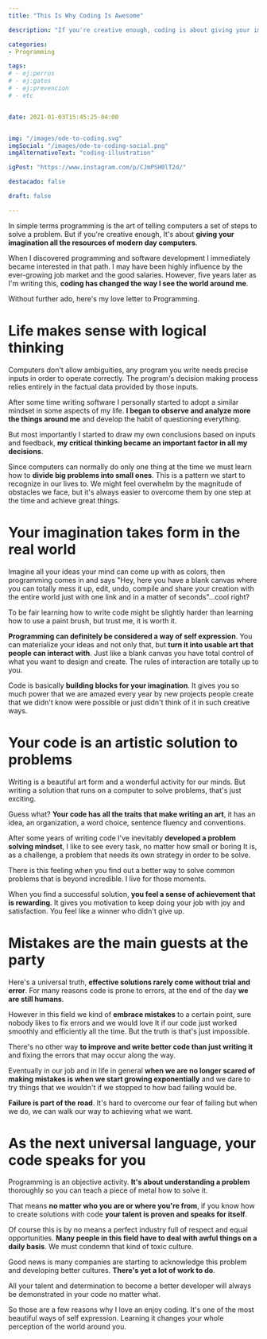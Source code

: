 ```yaml
---
title: "This Is Why Coding Is Awesome"

description: "If you're creative enough, coding is about giving your imagination all the resources of modern day computers"

categories:
- Programming

tags:
# - ej:perros
# - ej:gatos
# - ej:prevencion
# - etc


date: 2021-01-03T15:45:25-04:00


img: "/images/ode-to-coding.svg"
imgSocial: "/images/ode-to-coding-social.png"
imgAlternativeText: "coding-illustration"

igPost: "https://www.instagram.com/p/CJmPSH0lT2d/"

destacado: false

draft: false

---
```


In simple terms programming is the art of telling computers a set of steps to solve a problem. But if you're creative enough, It's about **giving your imagination all the resources of modern day computers**.

When I discovered programming and software development I immediately became interested in that path. I may have been highly influence by the ever-growing job market and the good salaries. However, five years later as I'm writing this, **coding has changed the way I see the world around me**.

Without further ado, here's my love letter to Programming.

# Life makes sense with logical thinking

Computers don't allow ambiguities, any program you write needs precise inputs in order to operate correctly. The program's decision making process relies entirely in the factual data provided by those inputs.

After some time writing software I personally started to adopt a similar mindset in some aspects of my life. **I began to observe and analyze more the things around me** and develop the habit of questioning everything.

But most importantly I started to draw my own conclusions based on inputs and feedback, **my critical thinking became an important factor in all my decisions**.

Since computers can normally do only one thing at the time we must learn how to **divide big problems into small ones**. This is a pattern we start to recognize in our lives to. We might feel overwhelm by the magnitude of obstacles we face, but it's always easier to overcome them by one step at the time and achieve great things.

# Your imagination takes form in the real world

Imagine all your ideas your mind can come up with as colors, then programming comes in and says "Hey, here you have a blank canvas where you can totally mess it up, edit, undo, compile and share your creation with the entire world just with one link and in a matter of seconds"...cool right?

To be fair learning how to write code might be slightly harder than learning how to use a paint brush, but trust me, it is worth it.

**Programming can definitely be considered a way of self expression**. You can materialize your ideas and not only that, but **turn it into usable art that people can interact with**. Just like a blank canvas you have total control of what you want to design and create. The rules of interaction are totally up to you.

Code is basically **building blocks for your imagination**. It gives you so much power that we are amazed every year by new projects people create that we didn't know were possible or just didn't think of it in such creative ways.

# Your code is an artistic solution to problems

Writing is a beautiful art form and a wonderful activity for our minds. But writing a solution that runs on a computer to solve problems, that's just exciting.

Guess what? **Your code has all the traits that make writing an art**, it has an idea, an organization, a word choice, sentence fluency and conventions.

After some years of writing code I've inevitably **developed a problem solving mindset**, I like to see every task, no matter how small or boring It is, as a challenge, a problem that needs its own strategy in order to be solve.

There is this feeling when you find out a better way to solve common problems that is beyond incredible. I live for those moments.

When you find a successful solution, **you feel a sense of achievement that is rewarding**. It gives you motivation to keep doing your job with joy and satisfaction. You feel like a winner who didn't give up.

# Mistakes are the main guests at the party

Here's a universal truth, **effective solutions rarely come without trial and error**. For many reasons code is prone to errors, at the end of the day **we are still humans**.

However in this field we kind of **embrace mistakes** to a certain point, sure nobody likes to fix errors and we would love It if our code just worked smoothly and efficiently all the time. But the truth is that's just impossible.

There's no other way **to improve and write better code than just writing it** and fixing the errors that may occur along the way.

Eventually in our job and in life in general **when we are no longer scared of making mistakes is when we start growing exponentially** and we dare to try things that we wouldn't if we stopped to how bad failing would be.

**Failure is part of the road**. It's hard to overcome our fear of failing but when we do, we can walk our way to achieving what we want.

# As the next universal language, your code speaks for you

Programming is an objective activity. **It's about understanding a problem** thoroughly so you can teach a piece of metal how to solve it.

That means **no matter who you are or where you're from**, if you know how to create solutions with code **your talent is proven and speaks for itself**.

Of course this is by no means a perfect industry full of respect and equal opportunities. **Many people in this field have to deal with awful things on a daily basis**. We must condemn that kind of toxic culture.

Good news is many companies are starting to acknowledge this problem and developing better cultures. **There's yet a lot of work to do**.

All your talent and determination to become a better developer will always be demonstrated in your code no matter what.

So those are a few reasons why I love an enjoy coding. It's one of the most beautiful ways of self expression. Learning it changes your whole perception of the world around you.